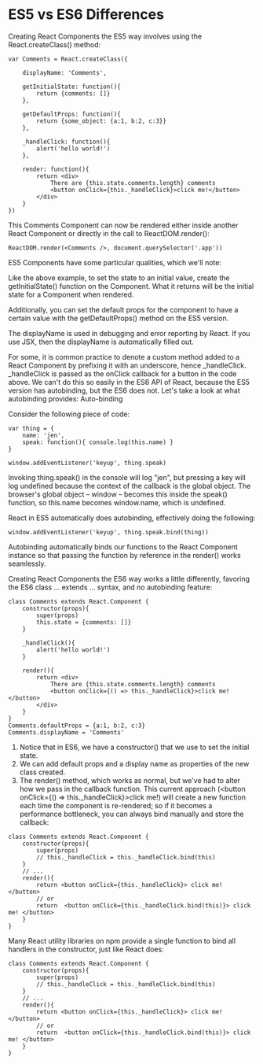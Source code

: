 # ES5 vs ES6 Differences

Creating React Components the ES5 way involves using the React.createClass() method:

```
var Comments = React.createClass({

    displayName: 'Comments',

    getInitialState: function(){
        return {comments: []}
    },

    getDefaultProps: function(){
        return {some_object: {a:1, b:2, c:3}}
    },

    _handleClick: function(){
        alert('hello world!')
    },

    render: function(){
        return <div>
            There are {this.state.comments.length} comments
            <button onClick={this._handleClick}>click me!</button>
        </div>
    }
})
```

This Comments Component can now be rendered either inside another React Component or directly in the call to ReactDOM.render():

```ReactDOM.render(<Comments />, document.querySelector('.app'))```

ES5 Components have some particular qualities, which we'll note:

Like the above example, to set the state to an initial value, create the getInitialState() function on the Component. What it returns will be the initial state for a Component when rendered.

Additionally, you can set the default props for the component to have a certain value with the getDefaultProps() method on the ES5 version.

The displayName is used in debugging and error reporting by React. If you use JSX, then the displayName is automatically filled out.

For some, it is common practice to denote a custom method added to a React Component by prefixing it with an underscore, hence _handleClick. _handleClick is passed as the onClick callback for a button in the code above. We can't do this so easily in the ES6 API of React, because the ES5 version has autobinding, but the ES6 does not. Let's take a look at what autobinding provides:
Auto-binding

Consider the following piece of code:

```
var thing = {
    name: 'jen',
    speak: function(){ console.log(this.name) }
}

window.addEventListener('keyup', thing.speak)
```

Invoking thing.speak() in the console will log "jen", but pressing a key will log undefined because the context of the callback is the global object. The browser's global object – window – becomes this inside the speak() function, so this.name becomes window.name, which is undefined.

React in ES5 automatically does autobinding, effectively doing the following:

```window.addEventListener('keyup', thing.speak.bind(thing))```

Autobinding automatically binds our functions to the React Component instance so that passing the function by reference in the render() works seamlessly.

Creating React Components the ES6 way works a little differently, favoring the ES6 class ... extends ... syntax, and no autobinding feature:

```
class Comments extends React.Component {
    constructor(props){
        super(props)
        this.state = {comments: []}
    }

    _handleClick(){
        alert('hello world!')
    }

    render(){
        return <div>
            There are {this.state.comments.length} comments
            <button onClick={() => this._handleClick}>click me!</button>
        </div>
    }
}
Comments.defaultProps = {a:1, b:2, c:3}
Comments.displayName = 'Comments'
```

1. Notice that in ES6, we have a constructor() that we use to set the initial state.  
2. We can add default props and a display name as properties of the new class created.  
3. The render() method, which works as normal, but we've had to alter how we pass in the callback function. This current approach (<button onClick={() => this._handleClick}>click me!</button>) will create a new function each time the component is re-rendered; so if it becomes a performance bottleneck, you can always bind manually and store the callback:

```
class Comments extends React.Component {
    constructor(props){
        super(props)
        // this._handleClick = this._handleClick.bind(this)
    }
    // ...
    render(){
        return <button onClick={this._handleClick}> click me! </button>
        // or
        return  <button onClick={this._handleClick.bind(this)}> click me! </button>
    }
}
```

Many React utility libraries on npm provide a single function to bind all handlers in the constructor, just like React does:

```
class Comments extends React.Component {
    constructor(props){
        super(props)
        // this._handleClick = this._handleClick.bind(this)
    }
    // ...
    render(){
        return <button onClick={this._handleClick}> click me! </button>
        // or
        return  <button onClick={this._handleClick.bind(this)}> click me! </button>
    }
}
```
